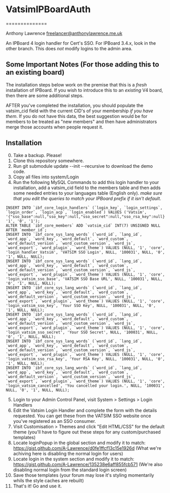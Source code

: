 # VatsimIPBoardAuth
==============

Anthony Lawrence <freelancer@anthonylawrence.me.uk>

An IPBoard 4 login handler for Cert's SSO.  For IPBoard 3.4.x, look in the other branch. This does _not_ modify logins to the admin area.

## Some Important Notes (For those adding this to an existing board)

The installation steps below work on the premise that this is a _fresh_ installation of IPBoard.  If you wish to introduce this to an _existing_ V4 board, then there are some additional steps.

AFTER you've completed the installation, you should populate the vatsim_cid field with the current CID's of your membership _if you have them_.
If you do not have this data, the best suggestion would be for members to be treated as "new members" and then have administrators merge those accounts when people request it.

## Installation
0) Take a backup.  Please!
1) Clone this repository somewhere.
2) Run git submodule update --init --recursive to download the demo code.
3) Copy all files into system/Login
4) Run the following MySQL Commands to add this login handler to your installation, add a vatsim_cid field to the members table and then adds some needed entries to your languages table (English only). *_make sure that you edit the queries to match your IPBoard prefix if it isn't default_*.

```
INSERT INTO `ibf_core_login_handlers` (`login_key`, `login_settings`, `login_order`, `login_acp`, `login_enabled`) VALUES ('Vatsim', '{"sso_base":null,"sso_key":null,"sso_secret":null,"sso_rsa_key":null}', '1', '0', '1');
ALTER TABLE `ibf_core_members` ADD `vatsim_cid` INT(7) UNSIGNED NULL AFTER `member_id`;
INSERT INTO `ibf_core_sys_lang_words` (`word_id`, `lang_id`, `word_app`, `word_key`, `word_default`, `word_custom`, `word_default_version`, `word_custom_version`, `word_js`, `word_export`, `word_plugin`, `word_theme`) VALUES (NULL, '1', 'core', 'login_handler_Vatsim', 'VATSIM SSO Login', NULL, '100031', NULL, '0', '1', NULL, NULL);
INSERT INTO `ibf_core_sys_lang_words` (`word_id`, `lang_id`, `word_app`, `word_key`, `word_default`, `word_custom`, `word_default_version`, `word_custom_version`, `word_js`, `word_export`, `word_plugin`, `word_theme`) VALUES (NULL, '1', 'core', 'login_vatsim_sso_base', 'VATSIM SSO Base URL', NULL, '100031', NULL, '0', '1', NULL, NULL);
INSERT INTO `ibf_core_sys_lang_words` (`word_id`, `lang_id`, `word_app`, `word_key`, `word_default`, `word_custom`, `word_default_version`, `word_custom_version`, `word_js`, `word_export`, `word_plugin`, `word_theme`) VALUES (NULL, '1', 'core', 'login_vatsim_sso_key', 'Your SSO Key', NULL, '100031', NULL, '0', '1', NULL, NULL);
INSERT INTO `ibf_core_sys_lang_words` (`word_id`, `lang_id`, `word_app`, `word_key`, `word_default`, `word_custom`, `word_default_version`, `word_custom_version`, `word_js`, `word_export`, `word_plugin`, `word_theme`) VALUES (NULL, '1', 'core', 'login_vatsim_sso_secret', 'Your SSO Secret', NULL, '100031', NULL, '0', '1', NULL, NULL);
INSERT INTO `ibf_core_sys_lang_words` (`word_id`, `lang_id`, `word_app`, `word_key`, `word_default`, `word_custom`, `word_default_version`, `word_custom_version`, `word_js`, `word_export`, `word_plugin`, `word_theme`) VALUES (NULL, '1', 'core', 'login_vatsim_sso_rsa_key', 'Your RSA Key', NULL, '100031', NULL, '0', '1', NULL, NULL);
INSERT INTO `ibf_core_sys_lang_words` (`word_id`, `lang_id`, `word_app`, `word_key`, `word_default`, `word_custom`, `word_default_version`, `word_custom_version`, `word_js`, `word_export`, `word_plugin`, `word_theme`) VALUES (NULL, '1', 'core', 'login_vatsim_cancelled', 'You cancelled your login.', NULL, '100031', NULL, '0', '1', NULL, NULL);
```

5) Login to your Admin Control Panel, visit System > Settings > Login Handlers
6) Edit the Vatsim Login Handler and complete the form with the details requested.  You can get these from the VATSIM SSO website once you've registered as an SSO consumer.
7) Visit Customisation > Themes and click "Edit HTML/CSS" for the default theme (you'll have to figure out these steps for any custom/purchased templates)
8) Locate loginPopup in the global section and modify it to match: https://gist.github.com/A-Lawrence/d0fe1ffcf13c15e1926d (What we're achiving here is disabling the normal login for users)
9) Locate login in the system section and modify it to match: https://gist.github.com/A-Lawrence/135238e6aff855fcb571 (We're also disabling normal login from the standard login screen)
10) Save those templates (your forum may lose it's styling momentarily whils the style caches are rebuilt)
11) That's it! Go and use it.